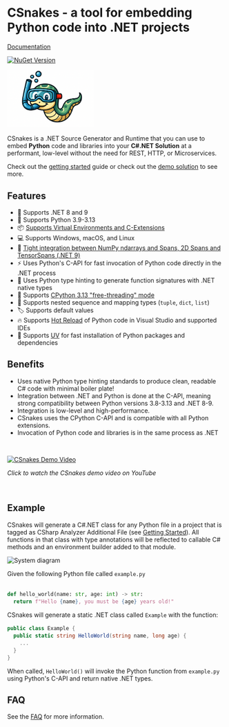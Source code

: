 # CSnakes - a tool for embedding Python code into .NET projects

[Documentation](https://tonybaloney.github.io/CSnakes/)

[![NuGet Version](https://img.shields.io/nuget/v/CSnakes.Runtime?label=CSnakes.Runtime)](https://www.nuget.org/packages/CSnakes.Runtime)

<img src="docs/res/logo.jpeg" alt="drawing" width="200"/> 

CSnakes is a .NET Source Generator and Runtime that you can use to embed **Python** code and libraries into your **C#.NET Solution** at a performant, low-level without the need for REST, HTTP, or Microservices.

Check out the [getting started](https://tonybaloney.github.io/CSnakes/getting-started/quick-start/) guide or check out the [demo solution](https://github.com/tonybaloney/CSnakes/tree/main/samples) to see more.

## Features

- 🤖 Supports .NET 8 and 9  
- 🐍 Supports Python 3.9-3.13  
- 📦 [Supports Virtual Environments and C-Extensions](https://tonybaloney.github.io/CSnakes/user-guide/environments/)  
- 💻 Supports Windows, macOS, and Linux  
- 🧮 [Tight integration between NumPy ndarrays and Spans, 2D Spans and TensorSpans (.NET 9)](https://tonybaloney.github.io/CSnakes/user-guide/buffers/)  
- ⚡ Uses Python's C-API for fast invocation of Python code directly in the .NET process  
- 🧠 Uses Python type hinting to generate function signatures with .NET native types  
- 🧵 Supports [CPython 3.13 "free-threading" mode](https://tonybaloney.github.io/CSnakes/advanced/free-threading/)  
- 🧩 Supports nested sequence and mapping types (`tuple`, `dict`, `list`)  
- 🏷️ Supports default values  
- 🔥 Supports [Hot Reload](https://tonybaloney.github.io/CSnakes/advanced/hot-reload/) of Python code in Visual Studio and supported IDEs  
- 🚀 Supports [UV](https://tonybaloney.github.io/CSnakes/user-guide/environments/#installing-dependencies-with-uv) for fast installation of Python packages and dependencies  

## Benefits

- Uses native Python type hinting standards to produce clean, readable C# code with minimal boiler plate!
- Integration between .NET and Python is done at the C-API, meaning strong compatibility between Python versions 3.8-3.13 and .NET 8-9.
- Integration is low-level and high-performance.
- CSnakes uses the CPython C-API and is compatible with all Python extensions.
- Invocation of Python code and libraries is in the same process as .NET

<br />

[![CSnakes Demo Video](https://img.youtube.com/vi/fDbCqalegNU/0.jpg)](https://www.youtube.com/watch?v=fDbCqalegNU)

*Click to watch the CSnakes demo video on YouTube*

<br />

## Example

CSnakes will generate a C#.NET class for any Python file in a project that is tagged as CSharp Analyzer Additional File (see [Getting Started](https://tonybaloney.github.io/CSnakes/getting-started/quick-start/)).
All functions in that class with type annotations will be reflected to callable C# methods and an environment builder added to that module.

![System diagram](docs/res/architecture_simple.png)

Given the following Python file called `example.py`

```python

def hello_world(name: str, age: int) -> str:
  return f"Hello {name}, you must be {age} years old!"
```

CSnakes will generate a static .NET class called `Example` with the function:

```csharp
public class Example {
  public static string HelloWorld(string name, long age) {
    ...
  }
}
```

When called, `HelloWorld()` will invoke the Python function from `example.py` using Python's C-API and return native .NET types.

## FAQ

See the [FAQ](https://tonybaloney.github.io/CSnakes/community/faq/) for more information.
